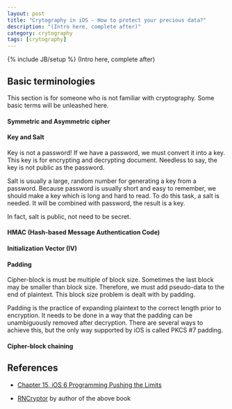 ```yaml
---
layout: post
title: "Crytography in iOS - How to protect your precious data?"
description: "(Intro here, complete after)"
category: crytography
tags: [crytography]
---
```

{% include JB/setup %}
(Intro here, complete after)

## Basic terminologies
This section is for someone who is not familiar with cryptography. Some basic terms will be unleashed here.

#### Symmetric and Asymmetric cipher


#### Key and Salt
Key is not a password! If we have a password, we must convert it into a key. This key is for encrypting and decrypting document. Needless to say, the key is not public as the password.

Salt is usually a large, random number for generating a key from a password. Because password is usually short and easy to remember, we should make a key which is long and hard to read. To do this task, a salt is needed. It will be combined with password, the result is a key.

In fact, salt is public, not need to be secret.

#### HMAC (Hash-based Message Authentication Code)


#### Initialization Vector (IV)


#### Padding
Cipher-block is must be multiple of block size. Sometimes the last block may be smaller than block size. Therefore, we must add pseudo-data to the end of plaintext. This block size problem is dealt with by padding.

Padding is the practice of expanding plaintext to the correct length prior to encryption. It needs to be done in a way that the padding can be unambiguously removed after decryption. There are several ways to achieve this, but the only way supported by iOS is called PKCS #7 padding.

#### Cipher-block chaining




## References
- [Chapter 15, iOS 6 Programming Pushing the Limits](http://www.amazon.com/iOS-Programming-Pushing-Limits-Application/dp/1118449959)

- [RNCryptor](https://github.com/rnapier/RNCryptor) by author of the above book


